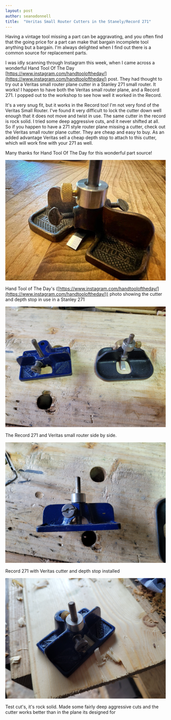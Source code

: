```yaml
---
layout: post
author: seanodonnell
title:  "Veritas Small Router Cutters in the Stanely/Record 271"
---
```


Having a vintage tool missing a part can be aggravating, and you often find that the going price for a part can make that bargain incomplete tool anything but a bargain. I'm always delighted when I find out there is a common source for replacement parts.

I was idly scanning through Instagram this week, when I came across a wonderful Hand Tool Of The Day [https://www.instagram.com/handtooloftheday/](https://www.instagram.com/handtooloftheday/) post. They had thought to try out a Veritas small router plane cutter in a Stanley 271 small router. It works! I happen to have both the Veritas small router plane, and a Record 271. I popped out to the workshop to see how well it worked in the Record. 

It's a very snug fit, but it works in the Record too! I'm not very fond of the Veritas Small Router. I've found it very difficult to lock the cutter down well enough that it does not move and twist in use. The same cutter in the record is rock solid. I tried some deep aggressive cuts, and it never shifted at all. So if you happen to have a 271 style router plane missing a cutter, check out the Veritas small router plane cutter. They are cheap and easy to buy. As an added advantage Veritas sell a cheap depth stop to attach to this cutter, which will work fine with your 271 as well. 

Many thanks for Hand Tool Of The Day for this wonderful part source! 

![271 cutter](/assets/images/271/1.jpg)

Hand Tool of The Day's ([https://www.instagram.com/handtooloftheday/](https://www.instagram.com/handtooloftheday/)) photo showing the cutter and depth stop in use in a Stanley 271

![271 cutter](/assets/images/271/2.jpg)

The Record 271 and Veritas small router side by side.

![271 cutter](/assets/images/271/3.jpg)

Record 271 with Veritas cutter and depth stop installed

![271 cutter](/assets/images/271/4.jpg)

Test cut's, it's rock solid. Made some fairly deep aggressive cuts and the cutter works better than in the plane its designed for
